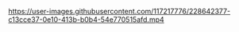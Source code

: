 https://user-images.githubusercontent.com/117217776/228642377-c13cce37-0e10-413b-b0b4-54e770515afd.mp4
